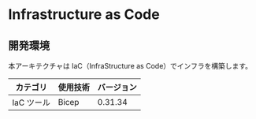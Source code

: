 # Infrastructure as Code

## 開発環境

本アーキテクチャは IaC（InfraStructure as Code）でインフラを構築します。

| カテゴリ   | 使用技術 | バージョン |
| ---------- | -------- | ---------- |
| IaC ツール | Bicep    | 0.31.34    |
